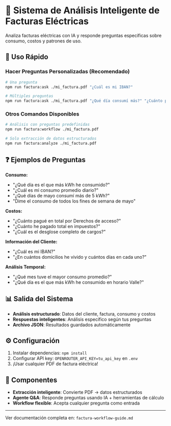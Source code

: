 # 📄 Sistema de Análisis Inteligente de Facturas Eléctricas

Analiza facturas eléctricas con IA y responde preguntas específicas sobre consumo, costos y patrones de uso.

## 🚀 Uso Rápido

### Hacer Preguntas Personalizadas (Recomendado)

```bash
# Una pregunta
npm run factura:ask ./mi_factura.pdf "¿Cuál es mi IBAN?"

# Múltiples preguntas
npm run factura:ask ./mi_factura.pdf "¿Qué día consumí más?" "¿Cuánto pagué en impuestos?" "¿Cuál es mi consumo promedio?"
```

### Otros Comandos Disponibles

```bash
# Análisis con preguntas predefinidas
npm run factura:workflow ./mi_factura.pdf

# Solo extracción de datos estructurados
npm run factura:analyze ./mi_factura.pdf
```

## ❓ Ejemplos de Preguntas

**Consumo:**

- "¿Qué día es el que más kWh he consumido?"
- "¿Cuál es mi consumo promedio diario?"
- "¿Qué días de mayo consumí más de 5 kWh?"
- "Dime el consumo de todos los fines de semana de mayo"

**Costos:**

- "¿Cuánto pagué en total por Derechos de acceso?"
- "¿Cuánto he pagado total en impuestos?"
- "¿Cuál es el desglose completo de cargos?"

**Información del Cliente:**

- "¿Cuál es mi IBAN?"
- "¿En cuántos domicilios he vivido y cuántos días en cada uno?"

**Análisis Temporal:**

- "¿Qué mes tuve el mayor consumo promedio?"
- "¿Qué día es el que más kWh he consumido en horario Valle?"

## 📊 Salida del Sistema

- **Análisis estructurado**: Datos del cliente, factura, consumo y costos
- **Respuestas inteligentes**: Análisis específico según tus preguntas
- **Archivo JSON**: Resultados guardados automáticamente

## ⚙️ Configuración

1. Instalar dependencias: `npm install`
2. Configurar API key: `OPENROUTER_API_KEY=tu_api_key` en `.env`
3. ¡Usar cualquier PDF de factura eléctrica!

## 🔧 Componentes

- **Extracción inteligente**: Convierte PDF → datos estructurados
- **Agente Q&A**: Responde preguntas usando IA + herramientas de cálculo
- **Workflow flexible**: Acepta cualquier pregunta como entrada

---

Ver documentación completa en: `factura-workflow-guide.md`
